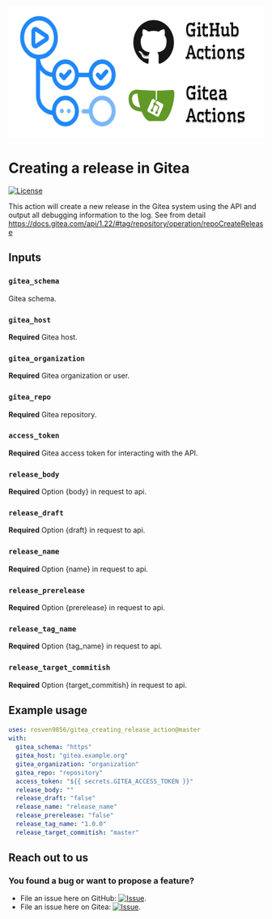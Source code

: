 <p align="center">
    <img width="560" height="260" src="docs/image/github_gitea_actions.jpg" alt="github gitea actions">
</p>

# Creating a release in Gitea

[![License](https://img.shields.io/github/license/rosven9856/gitea_creating_release_action)](https://github.com/rosven9856/gitea_creating_release_action/blob/master/LICENSE)

This action will create a new release in the Gitea system using the API and output all debugging information to the log.
See from detail https://docs.gitea.com/api/1.22/#tag/repository/operation/repoCreateRelease

## Inputs

### `gitea_schema`
Gitea schema.

### `gitea_host`
**Required** Gitea host.

### `gitea_organization`
**Required** Gitea organization or user.

### `gitea_repo`
**Required** Gitea repository.

### `access_token`
**Required** Gitea access token for interacting with the API.

### `release_body`
**Required** Option {body} in request to api.

### `release_draft`
**Required** Option {draft} in request to api.

### `release_name`
**Required** Option {name} in request to api.

### `release_prerelease`
**Required** Option {prerelease} in request to api.

### `release_tag_name`
**Required** Option {tag_name} in request to api.

### `release_target_commitish`
**Required** Option {target_commitish} in request to api.

## Example usage

```yml
uses: rosven9856/gitea_creating_release_action@master
with:
  gitea_schema: "https"
  gitea_host: "gitea.example.org"
  gitea_organization: "organization"
  gitea_repo: "repository"
  access_token: "${{ secrets.GITEA_ACCESS_TOKEN }}"
  release_body: ""
  release_draft: "false"
  release_name: "release_name"
  release_prerelease: "false"
  release_tag_name: "1.0.0"
  release_target_commitish: "master"
```

## Reach out to us

### You found a bug or want to propose a feature?

* File an issue here on GitHub: [![Issue](https://img.shields.io/badge/-Create%20Issue-6cc644.svg?logo=github&maxAge=31557600)](https://github.com/rosven9856/gitea_creating_release_action/issues/new).
* File an issue here on Gitea: [![Issue](https://img.shields.io/badge/-Create%20Issue-6cc644.svg?logo=gitea&maxAge=31557600)](https://gitea.com/rosven9856/gitea_creating_release_action/issues/new).
